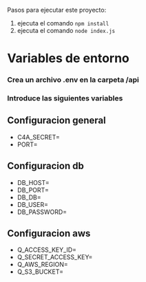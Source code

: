 
Pasos para ejecutar este proyecto:

1. ejecuta el comando `npm install`
2. ejecuta el comando `node index.js`

# Variables de entorno

### Crea un archivo .env en la carpeta /api
### Introduce las siguientes variables

## Configuracion general
* C4A_SECRET=
* PORT=

## Configuracion db
* DB_HOST=
* DB_PORT=
* DB_DB=
* DB_USER=
* DB_PASSWORD=

## Configuracion aws
* Q_ACCESS_KEY_ID=
* Q_SECRET_ACCESS_KEY=
* Q_AWS_REGION=
* Q_S3_BUCKET=
